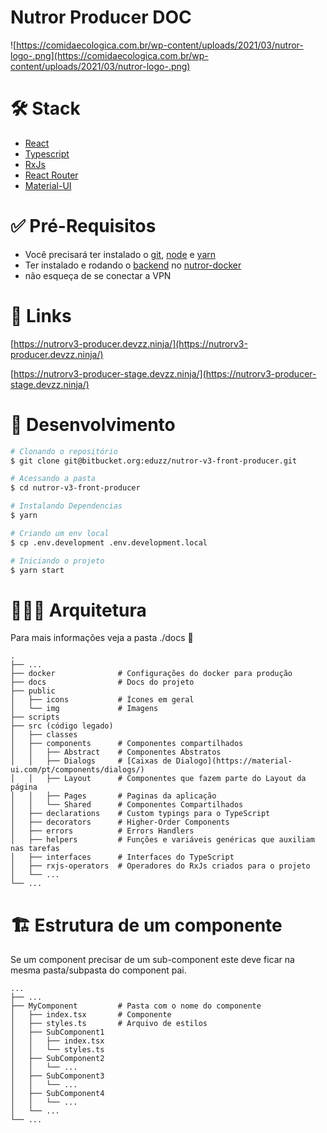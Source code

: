 # Nutror Producer DOC

![https://comidaecologica.com.br/wp-content/uploads/2021/03/nutror-logo-.png](https://comidaecologica.com.br/wp-content/uploads/2021/03/nutror-logo-.png)

# 🛠 **Stack**

- [React](https://pt-br.reactjs.org/)
- [Typescript](https://www.typescriptlang.org/)
- [RxJs](https://rxjs.dev/)
- [React Router](https://reactrouter.com/)
- [Material-UI](https://material-ui.com/pt/)

# ✅ Pré-Requisitos

- Você precisará ter instalado o [git](https://git-scm.com/), [node](https://nodejs.org/en/) e [yarn](https://yarnpkg.com/)
- Ter instalado e rodando o [backend](https://bitbucket.org/eduzz/nutror_v3_api/src/master/) no [nutror-docker](https://bitbucket.org/eduzz/nutror-docker/src/master/)
- não esqueça de se conectar a VPN

# 🔗 Links

[https://nutrorv3-producer.devzz.ninja/](https://nutrorv3-producer.devzz.ninja/)

[https://nutrorv3-producer-stage.devzz.ninja/](https://nutrorv3-producer-stage.devzz.ninja/)

# 🧬 Desenvolvimento

```bash
# Clonando o repositório
$ git clone git@bitbucket.org:eduzz/nutror-v3-front-producer.git

# Acessando a pasta
$ cd nutror-v3-front-producer

# Instalando Dependencias
$ yarn

# Criando um env local
$ cp .env.development .env.development.local

# Iniciando o projeto
$ yarn start
```

# 👷🏿‍♀️ **Arquitetura**

Para mais informações veja a pasta ./docs 🎾

```
.
├── ...
├── docker              # Configurações do docker para produção
├── docs                # Docs do projeto
├── public
│   ├── icons           # Ícones em geral
│   └── img             # Imagens
├── scripts
├── src (código legado)
│   ├── classes
│   ├── components      # Componentes compartilhados
│   │   ├── Abstract    # Componentes Abstratos
│   │   ├── Dialogs     # [Caixas de Dialogo](https://material-ui.com/pt/components/dialogs/)
│   │   ├── Layout      # Componentes que fazem parte do Layout da página
│   │   ├── Pages       # Paginas da aplicação
│   │   └── Shared      # Componentes Compartilhados
│   ├── declarations    # Custom typings para o TypeScript
│   ├── decorators      # Higher-Order Components
│   ├── errors          # Errors Handlers
│   ├── helpers         # Funções e variáveis genéricas que auxiliam nas tarefas
│   ├── interfaces      # Interfaces do TypeScript
│   ├── rxjs-operators  # Operadores do RxJs criados para o projeto
│   └── ...
└── ...

```

# 🏗 Estrutura de um componente

Se um component precisar de um sub-component este deve ficar na mesma pasta/subpasta do component pai.

```
...
├── ...
├── MyComponent         # Pasta com o nome do componente
│   ├── index.tsx       # Componente
│   ├── styles.ts       # Arquivo de estilos
│   ├── SubComponent1
│   │   ├── index.tsx
│   │   └── styles.ts
│   ├── SubComponent2
│   │   └── ...
│   ├── SubComponent3
│   │   └── ...
│   ├── SubComponent4
│   │   └── ...
│   └── ...
└── ...

```

